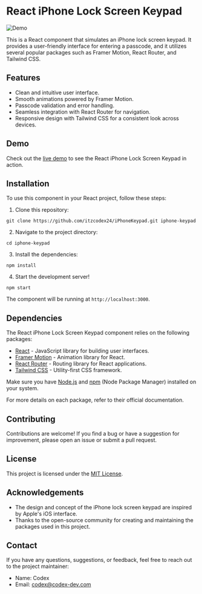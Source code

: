 # React iPhone Lock Screen Keypad

![Demo](demo.gif)

This is a React component that simulates an iPhone lock screen keypad. It provides a user-friendly interface for entering a passcode, and it utilizes several popular packages such as Framer Motion, React Router, and Tailwind CSS.

## Features

- Clean and intuitive user interface.
- Smooth animations powered by Framer Motion.
- Passcode validation and error handling.
- Seamless integration with React Router for navigation.
- Responsive design with Tailwind CSS for a consistent look across devices.

## Demo

Check out the [live demo](https://i-phone-keypad.vercel.app/) to see the React iPhone Lock Screen Keypad in action.

## Installation

To use this component in your React project, follow these steps:

1. Clone this repository:

`git clone https://github.com/itzcodex24/iPhoneKeypad.git iphone-keypad`

2. Navigate to the project directory:

`cd iphone-keypad`

3. Install the dependencies:

`npm install`

4. Start the development server!

`npm start`

The component will be running at `http://localhost:3000`.

## Dependencies

The React iPhone Lock Screen Keypad component relies on the following packages:

- [React](https://reactjs.org/) - JavaScript library for building user interfaces.
- [Framer Motion](https://www.framer.com/motion/) - Animation library for React.
- [React Router](https://reactrouter.com/) - Routing library for React applications.
- [Tailwind CSS](https://tailwindcss.com/) - Utility-first CSS framework.

Make sure you have [Node.js](https://nodejs.org/) and [npm](https://www.npmjs.com/) (Node Package Manager) installed on your system.

For more details on each package, refer to their official documentation.

## Contributing

Contributions are welcome! If you find a bug or have a suggestion for improvement, please open an issue or submit a pull request.

## License

This project is licensed under the [MIT License](LICENSE).

## Acknowledgements

- The design and concept of the iPhone lock screen keypad are inspired by Apple's iOS interface.
- Thanks to the open-source community for creating and maintaining the packages used in this project.

## Contact

If you have any questions, suggestions, or feedback, feel free to reach out to the project maintainer:

- Name: Codex
- Email: codex@codex-dev.com
